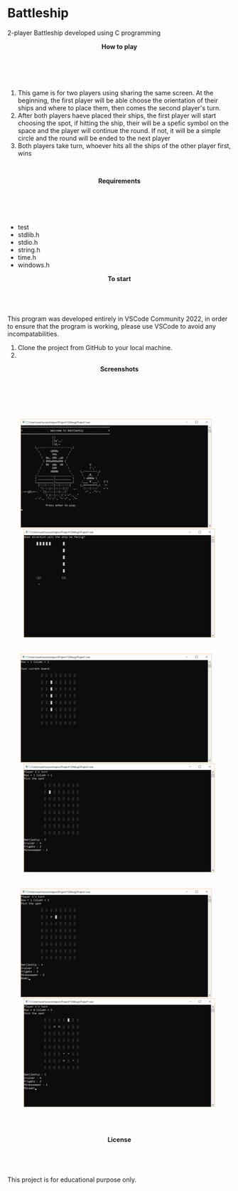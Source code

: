 # Battleship
2-player Battleship developed using C programming

<b><header>How to play</header></b><br>
1. This game is for two players using sharing the same screen. At the beginning, the first player will be able choose the orientation of
their ships and where to place them, then comes the second player's turn.<br>
2. After both players haeve placed their ships, the first player will start choosing the spot, if hitting the ship, their will be a spefic 
symbol on the space and the player will continue the round. If not, it will be a simple circle and the round will be ended to the next 
player<br>
3. Both players take turn, whoever hits all the ships of the other player first, wins <br>

<br>

<b><header>Requirements</header></b><br>
* test
* stdlib.h
* stdio.h
* string.h
* time.h
* windows.h

<b><header>To start</header></b><br>
This program was developed entirely in VSCode Community 2022, in order to ensure that the program is working, please use VSCode to avoid any incompatabilities.
1. Clone the project from GitHub to your local machine.
2. 


<b><header>Screenshots</header></b><br><br>
<p align="center">
  <img src="https://github.com/treesakul/battleship/blob/master/Screenshots/screenshot1.png" width="430" title="hover text">&emsp;
  <img src="https://github.com/treesakul/battleship/blob/master/Screenshots/screenshot2.png" width="430" alt="accessibility text"><br><br><br>
  <img src="https://github.com/treesakul/battleship/blob/master/Screenshots/screenshot3.png" width="430" title="hover text">&emsp;
  <img src="https://github.com/treesakul/battleship/blob/master/Screenshots/screenshot4.png" width="430" alt="accessibility text"><br><br><br>
  <img src="https://github.com/treesakul/battleship/blob/master/Screenshots/screenshot5.png" width="430" alt="accessibility text">&emsp;
  <img src="https://github.com/treesakul/battleship/blob/master/Screenshots/screenshot6.png" width="430" alt="accessibility text"><br>
</p>

<br><br>
<b><header>License</header></b><br>
This project is for educational purpose only. 
